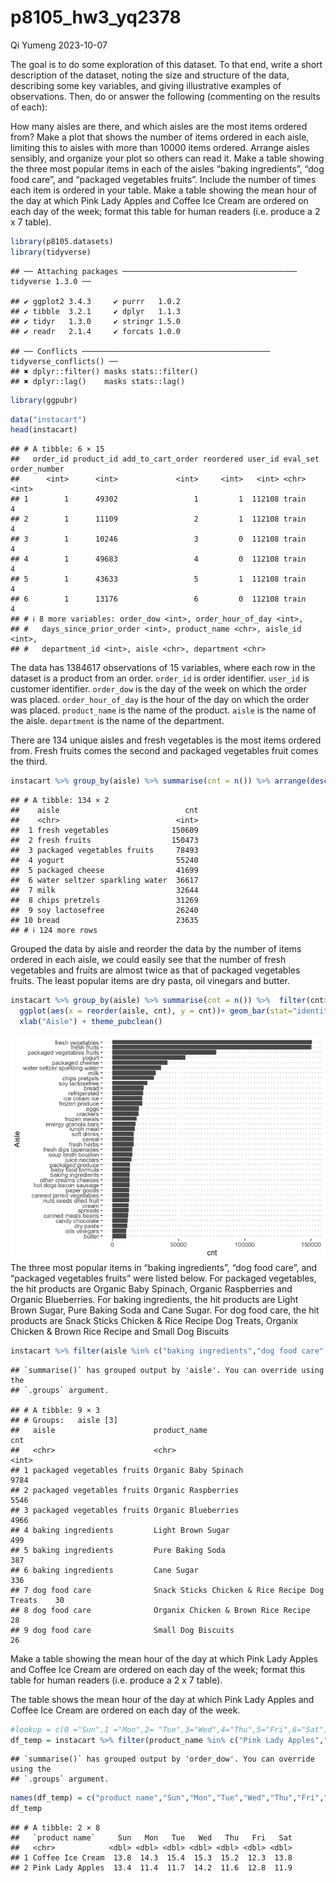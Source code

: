 p8105_hw3_yq2378
================
Qi Yumeng
2023-10-07

The goal is to do some exploration of this dataset. To that end, write a
short description of the dataset, noting the size and structure of the
data, describing some key variables, and giving illustrative examples of
observations. Then, do or answer the following (commenting on the
results of each):

How many aisles are there, and which aisles are the most items ordered
from? Make a plot that shows the number of items ordered in each aisle,
limiting this to aisles with more than 10000 items ordered. Arrange
aisles sensibly, and organize your plot so others can read it. Make a
table showing the three most popular items in each of the aisles “baking
ingredients”, “dog food care”, and “packaged vegetables fruits”. Include
the number of times each item is ordered in your table. Make a table
showing the mean hour of the day at which Pink Lady Apples and Coffee
Ice Cream are ordered on each day of the week; format this table for
human readers (i.e. produce a 2 x 7 table).

``` r
library(p8105.datasets)
library(tidyverse)
```

    ## ── Attaching packages ─────────────────────────────────────── tidyverse 1.3.0 ──

    ## ✔ ggplot2 3.4.3     ✔ purrr   1.0.2
    ## ✔ tibble  3.2.1     ✔ dplyr   1.1.3
    ## ✔ tidyr   1.3.0     ✔ stringr 1.5.0
    ## ✔ readr   2.1.4     ✔ forcats 1.0.0

    ## ── Conflicts ────────────────────────────────────────── tidyverse_conflicts() ──
    ## ✖ dplyr::filter() masks stats::filter()
    ## ✖ dplyr::lag()    masks stats::lag()

``` r
library(ggpubr)
```

``` r
data("instacart")
head(instacart)
```

    ## # A tibble: 6 × 15
    ##   order_id product_id add_to_cart_order reordered user_id eval_set order_number
    ##      <int>      <int>             <int>     <int>   <int> <chr>           <int>
    ## 1        1      49302                 1         1  112108 train               4
    ## 2        1      11109                 2         1  112108 train               4
    ## 3        1      10246                 3         0  112108 train               4
    ## 4        1      49683                 4         0  112108 train               4
    ## 5        1      43633                 5         1  112108 train               4
    ## 6        1      13176                 6         0  112108 train               4
    ## # ℹ 8 more variables: order_dow <int>, order_hour_of_day <int>,
    ## #   days_since_prior_order <int>, product_name <chr>, aisle_id <int>,
    ## #   department_id <int>, aisle <chr>, department <chr>

The data has 1384617 observations of 15 variables, where each row in the
dataset is a product from an order. `order_id` is order identifier.
`user_id` is customer identifier. `order_dow` is the day of the week on
which the order was placed. `order_hour_of_day` is the hour of the day
on which the order was placed. `product_name` is the name of the
product. `aisle` is the name of the aisle. `department` is the name of
the department.

There are 134 unique aisles and fresh vegetables is the most items
ordered from. Fresh fruits comes the second and packaged vegetables
fruit comes the third.

``` r
instacart %>% group_by(aisle) %>% summarise(cnt = n()) %>% arrange(desc(cnt))
```

    ## # A tibble: 134 × 2
    ##    aisle                            cnt
    ##    <chr>                          <int>
    ##  1 fresh vegetables              150609
    ##  2 fresh fruits                  150473
    ##  3 packaged vegetables fruits     78493
    ##  4 yogurt                         55240
    ##  5 packaged cheese                41699
    ##  6 water seltzer sparkling water  36617
    ##  7 milk                           32644
    ##  8 chips pretzels                 31269
    ##  9 soy lactosefree                26240
    ## 10 bread                          23635
    ## # ℹ 124 more rows

Grouped the data by aisle and reorder the data by the number of items
ordered in each aisle, we could easily see that the number of fresh
vegetables and fruits are almost twice as that of packaged vegetables
fruits. The least popular items are dry pasta, oil vinegars and butter.

``` r
instacart %>% group_by(aisle) %>% summarise(cnt = n()) %>%  filter(cnt>10000) %>% 
  ggplot(aes(x = reorder(aisle, cnt), y = cnt))+ geom_bar(stat="identity") + coord_flip() +
  xlab("Aisle") + theme_pubclean()
```

![](p8105_hw3_yq2378_files/figure-gfm/unnamed-chunk-4-1.png)<!-- --> The
three most popular items in “baking ingredients”, “dog food care”, and
“packaged vegetables fruits” were listed below. For packaged vegetables,
the hit products are Organic Baby Spinach, Organic Raspberries and
Organic Blueberries. For baking ingredients, the hit products are Light
Brown Sugar, Pure Baking Soda and Cane Sugar. For dog food care, the hit
products are Snack Sticks Chicken & Rice Recipe Dog Treats, Organix
Chicken & Brown Rice Recipe and Small Dog Biscuits

``` r
instacart %>% filter(aisle %in% c("baking ingredients","dog food care","packaged vegetables fruits")) %>% group_by(aisle,product_name) %>% summarise(cnt = n()) %>% arrange(desc(cnt)) %>% slice(1:3)%>% arrange(desc(cnt))
```

    ## `summarise()` has grouped output by 'aisle'. You can override using the
    ## `.groups` argument.

    ## # A tibble: 9 × 3
    ## # Groups:   aisle [3]
    ##   aisle                      product_name                                    cnt
    ##   <chr>                      <chr>                                         <int>
    ## 1 packaged vegetables fruits Organic Baby Spinach                           9784
    ## 2 packaged vegetables fruits Organic Raspberries                            5546
    ## 3 packaged vegetables fruits Organic Blueberries                            4966
    ## 4 baking ingredients         Light Brown Sugar                               499
    ## 5 baking ingredients         Pure Baking Soda                                387
    ## 6 baking ingredients         Cane Sugar                                      336
    ## 7 dog food care              Snack Sticks Chicken & Rice Recipe Dog Treats    30
    ## 8 dog food care              Organix Chicken & Brown Rice Recipe              28
    ## 9 dog food care              Small Dog Biscuits                               26

Make a table showing the mean hour of the day at which Pink Lady Apples
and Coffee Ice Cream are ordered on each day of the week; format this
table for human readers (i.e. produce a 2 x 7 table).

The table shows the mean hour of the day at which Pink Lady Apples and
Coffee Ice Cream are ordered on each day of the week.

``` r
#lookup = c(0 ="Sun",1 ="Mon",2= "Tue",3="Wed",4="Thu",5="Fri",6="Sat")
df_temp = instacart %>% filter(product_name %in% c("Pink Lady Apples","Coffee Ice Cream")) %>% group_by(order_dow,product_name) %>% summarise(mean_order_hour_of_day = round(mean(order_hour_of_day),2)) %>% pivot_wider(names_from = order_dow,values_from = mean_order_hour_of_day)
```

    ## `summarise()` has grouped output by 'order_dow'. You can override using the
    ## `.groups` argument.

``` r
names(df_temp) = c("product name","Sun","Mon","Tue","Wed","Thu","Fri","Sat")
df_temp
```

    ## # A tibble: 2 × 8
    ##   `product name`     Sun   Mon   Tue   Wed   Thu   Fri   Sat
    ##   <chr>            <dbl> <dbl> <dbl> <dbl> <dbl> <dbl> <dbl>
    ## 1 Coffee Ice Cream  13.8  14.3  15.4  15.3  15.2  12.3  13.8
    ## 2 Pink Lady Apples  13.4  11.4  11.7  14.2  11.6  12.8  11.9
